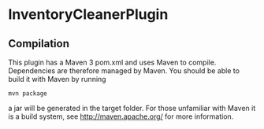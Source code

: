 InventoryCleanerPlugin
======



Compilation
-----------

This plugin has a Maven 3 pom.xml and uses Maven to compile. Dependencies are 
therefore managed by Maven. You should be able to build it with Maven by running

    mvn package

a jar will be generated in the target folder. For those unfamiliar with Maven
it is a build system, see http://maven.apache.org/ for more information.
